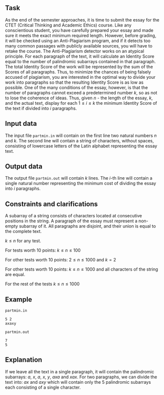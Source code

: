 ## Task

As the end of the semester approaches, it is time to submit the essay for the CTET (Critical Thinking and Academic Ethics) course. Like any conscientious student, you have carefully prepared your essay and made sure it meets the exact minimum required length. However, before grading, it will be checked using an Anti-Plagiarism program, and if it detects too many common passages with publicly available sources, you will have to retake the course. The Anti-Plagiarism detector works on an atypical principle. For each paragraph of the text, it will calculate an Identity Score equal to the number of palindromic subarrays contained in that paragraph. The total Identity Score of the work will be represented by the sum of the Scores of all paragraphs. Thus, to minimize the chances of being falsely accused of plagiarism, you are interested in the optimal way to divide your work into paragraphs so that the resulting Identity Score is as low as possible. One of the many conditions of the essay, however, is that the number of paragraphs cannot exceed a predetermined number $k$, so as not to lose the coherence of ideas. Thus, given $n$ - the length of the essay, $k$, and the actual text, display for each $1 \leq i \leq k$ the minimum Identity Score of the text if divided into $i$ paragraphs.

## Input data

The input file `partmin.in` will contain on the first line two natural numbers $n$ and $k$. The second line will contain a string of characters, without spaces, consisting of lowercase letters of the Latin alphabet representing the essay text.

## Output data

The output file `partmin.out` will contain $k$ lines. The $i$-th line will contain a single natural number representing the minimum cost of dividing the essay into $i$ paragraphs.

## Constraints and clarifications

A subarray of a string consists of characters located at consecutive positions in the string. A paragraph of the essay must represent a non-empty subarray of it. All paragraphs are disjoint, and their union is equal to the complete text.

$k \leq n$ for any test.

For tests worth 10 points:
$k \leq n \leq 100$

For other tests worth 10 points:
$2 \leq n \leq 1000$ and $k=2$

For other tests worth 10 points:
$k \leq n \leq 1000$ and all characters of the string are equal.

For the rest of the tests $k \leq n \leq 1000$

## Example

`partmin.in`
```
5 2
axaxy
```

`partmin.out`
```
7
5
```

## Explanation

If we leave all the text in a single paragraph, it will contain the palindromic subarrays: $a$, $x$, $a$, $x$, $y$, $axa$ and $xax$. For two paragraphs, we can divide the text into: $ax$ and $axy$ which will contain only the 5 palindromic subarrays each consisting of a single character.